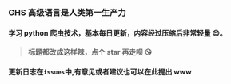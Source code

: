 
### GHS 高级语言是人类第一生产力

#### 学习 python 爬虫技术，基本每日更新，内容经过压缩后非常轻量 😎。

> **标题都改成这样辣，点个 star 再走呗 😘**

#### 更新日志在`issues`中,有意见或者建议也可以在此提出 www
